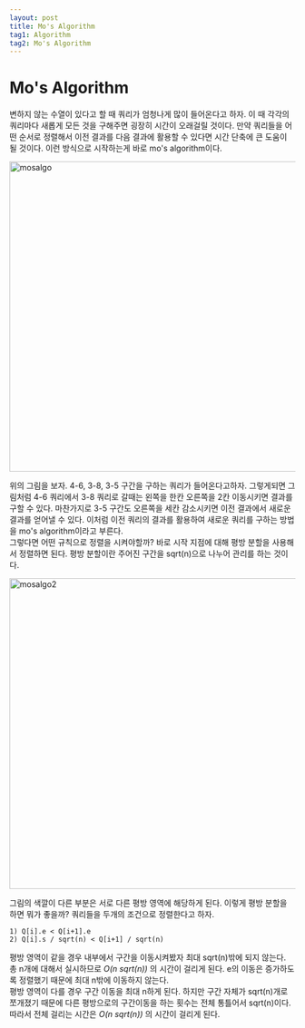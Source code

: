 ```yaml
---
layout: post
title: Mo's Algorithm
tag1: Algorithm 
tag2: Mo's Algorithm
---
```

# Mo's Algorithm
변하지 않는 수열이 있다고 할 때 쿼리가 엄청나게 많이 들어온다고 하자. 이 때 각각의 쿼리마다 새롭게 모든 것을 구해주면 굉장히 시간이 오래걸릴 것이다. 만약 쿼리들을 어떤 순서로 정렬해서 이전 결과를 다음 결과에 활용할 수 있다면 시간 단축에 큰 도움이 될 것이다. 이런 방식으로 시작하는게 바로 mo's algorithm이다.

<img width="547" alt="mosalgo" src="https://user-images.githubusercontent.com/78075226/119963243-d4e19600-bfe2-11eb-9a5c-d74368d56053.png">

위의 그림을 보자. 4-6, 3-8, 3-5 구간을 구하는 쿼리가 들어온다고하자. 그렇게되면 그림처럼 4-6 쿼리에서 3-8 쿼리로 갈때는 왼쪽을 한칸 오른쪽을 2칸 이동시키면 결과를 구할 수 있다. 마찬가지로 3-5 구간도 오른쪽을 세칸 감소시키면 이전 결과에서 새로운 결과를 얻어낼 수 있다. 이처럼 이전 쿼리의 결과를 활용하여 새로운 쿼리를 구하는 방법을 mo's algorithm이라고 부른다.  
그렇다면 어떤 규칙으로 정렬을 시켜야할까? 바로 시작 지점에 대해 평방 분할을 사용해서 정렬하면 된다. 평방 분할이란 주어진 구간을 sqrt(n)으로 나누어 관리를 하는 것이다. 

<img width="548" alt="mosalgo2" src="https://user-images.githubusercontent.com/78075226/119964326-10309480-bfe4-11eb-9b39-cb3eccbfe34b.png">

그림의 색깔이 다른 부분은 서로 다른 평방 영역에 해당하게 된다. 이렇게 평방 분할을 하면 뭐가 좋을까? 쿼리들을 두개의 조건으로 정렬한다고 하자.
```
1) Q[i].e < Q[i+1].e
2) Q[i].s / sqrt(n) < Q[i+1] / sqrt(n)
```
평방 영역이 같을 경우 내부에서 구간을 이동시켜봤자 최대 sqrt(n)밖에 되지 않는다. 총 n개에 대해서 실시하므로 *O(n sqrt(n))* 의 시간이 걸리게 된다. e의 이동은 증가하도록 정렬했기 때문에 최대 n밖에 이동하지 않는다.  
평방 영역이 다를 경우 구간 이동을 최대 n하게 된다. 하지만 구간 자체가 sqrt(n)개로 쪼개졌기 때문에 다른 평방으로의 구간이동을 하는 횟수는 전체 통틀어서 sqrt(n)이다. 따라서 전체 걸리는 시간은 *O(n sqrt(n))* 의 시간이 걸리게 된다.
